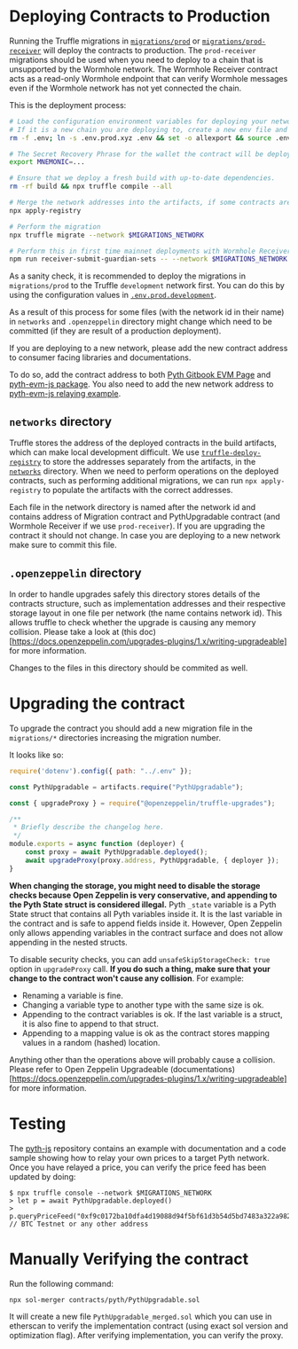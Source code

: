 # Deploying Contracts to Production

Running the Truffle migrations in [`migrations/prod`](migrations/prod) or [`migrations/prod-receiver`](migrations/prod-receiver/) will deploy the contracts to production. The `prod-receiver` migrations should be used when you need to deploy to a chain that is unsupported by the Wormhole network. The Wormhole Receiver contract acts as a read-only Wormhole endpoint that can verify Wormhole messages even if the Wormhole network has not yet connected the chain.

This is the deployment process:

```bash
# Load the configuration environment variables for deploying your network. make sure to use right env file.
# If it is a new chain you are deploying to, create a new env file and commit it to the repo.
rm -f .env; ln -s .env.prod.xyz .env && set -o allexport && source .env set && set +o allexport

# The Secret Recovery Phrase for the wallet the contract will be deployed from.
export MNEMONIC=...

# Ensure that we deploy a fresh build with up-to-date dependencies.
rm -rf build && npx truffle compile --all

# Merge the network addresses into the artifacts, if some contracts are already deployed.
npx apply-registry

# Perform the migration
npx truffle migrate --network $MIGRATIONS_NETWORK

# Perform this in first time mainnet deployments with Wormhole Receiver. (Or when guardian sets are upgraded)
npm run receiver-submit-guardian-sets -- --network $MIGRATIONS_NETWORK
```

As a sanity check, it is recommended to deploy the  migrations in `migrations/prod` to the Truffle `development` network first. You can do this by using the configuration values in [`.env.prod.development`](.env.prod.development).

As a result of this process for some files (with the network id in their name) in `networks` and `.openzeppelin` directory might change which need to be committed (if they are result of a production deployment).

If you are deploying to a new network, please add the new contract address to consumer facing libraries and documentations.

To do so, add the contract address to both [Pyth Gitbook EVM Page](https://github.com/pyth-network/pyth-gitbook/blob/main/consumers/evm.md) and [pyth-evm-js package](https://github.com/pyth-network/pyth-js/blob/main/pyth-evm-js/src/index.ts#L13). You also need to add the new network address to [pyth-evm-js relaying example](https://github.com/pyth-network/pyth-js/blob/main/pyth-evm-js/src/examples/EvmRelay.ts#L47).

## `networks` directory
Truffle stores the address of the deployed contracts in the build artifacts, which can make local development difficult. We use [`truffle-deploy-registry`](https://github.com/MedXProtocol/truffle-deploy-registry) to store the addresses separately from the artifacts, in the [`networks`](networks) directory. When we need to perform operations on the deployed contracts, such as performing additional migrations, we can run `npx apply-registry` to populate the artifacts with the correct addresses.

Each file in the network directory is named after the network id and contains address of Migration contract and PythUpgradable contract
(and Wormhole Receiver if we use `prod-receiver`). If you are upgrading the contract it should not change. In case you are deploying to a new network make sure to commit this file.

## `.openzeppelin` directory
In order to handle upgrades safely this directory stores details of the contracts structure, such as implementation addresses
and their respective storage layout in one file per network (the name contains network id). This allows truffle to 
check whether the upgrade is causing any memory collision. Please take a look at (this doc)[https://docs.openzeppelin.com/upgrades-plugins/1.x/writing-upgradeable] 
for more information.

Changes to the files in this directory should be commited as well.

# Upgrading the contract
To upgrade the contract you should add a new migration file in the `migrations/*` directories increasing the migration number.

It looks like so:

```javascript
require('dotenv').config({ path: "../.env" });

const PythUpgradable = artifacts.require("PythUpgradable");

const { upgradeProxy } = require("@openzeppelin/truffle-upgrades");

/**
 * Briefly describe the changelog here.
 */
module.exports = async function (deployer) {
    const proxy = await PythUpgradable.deployed();
    await upgradeProxy(proxy.address, PythUpgradable, { deployer });
}
```

**When changing the storage, you might need to disable the storage checks because Open Zeppelin is very conservative,
and appending to the Pyth State struct is considered illegal.** Pyth `_state` variable is a Pyth State
struct that contains all Pyth variables inside it. It is the last variable in the contract
and is safe to append fields inside it. However, Open Zeppelin only allows appending variables
in the contract surface and does not allow appending in the nested structs.

To disable security checks, you can add 
`unsafeSkipStorageCheck: true` option in `upgradeProxy` call. **If you do such a thing, 
make sure that your change to the contract won't cause any collision**. For example:
- Renaming a variable is fine.
- Changing a variable type to another type with the same size is ok.
- Appending to the contract variables is ok. If the last variable is a struct, it is also fine
  to append to that struct.
- Appending to a mapping value is ok as the contract stores mapping values in a random (hashed) location.

Anything other than the operations above will probably cause a collision. Please refer to Open Zeppelin Upgradeable
(documentations)[https://docs.openzeppelin.com/upgrades-plugins/1.x/writing-upgradeable] for more information.

# Testing

The [pyth-js][] repository contains an example with documentation and a code sample showing how to relay your own prices to a
target Pyth network. Once you have relayed a price, you can verify the price feed has been updated by doing:

```
$ npx truffle console --network $MIGRATIONS_NETWORK
> let p = await PythUpgradable.deployed()
> p.queryPriceFeed("0xf9c0172ba10dfa4d19088d94f5bf61d3b54d5bd7483a322a982e1373ee8ea31b") // BTC Testnet or any other address
```

[pyth-js]: https://github.com/pyth-network/pyth-js/tree/main/pyth-evm-js#evmrelay

# Manually Verifying the contract

Run the following command:

`npx sol-merger contracts/pyth/PythUpgradable.sol`

It will create a new file `PythUpgradable_merged.sol` which you can use in etherscan to verify the implementation contract (using exact sol version and optimization flag). After verifying implementation, you can verify the proxy.
